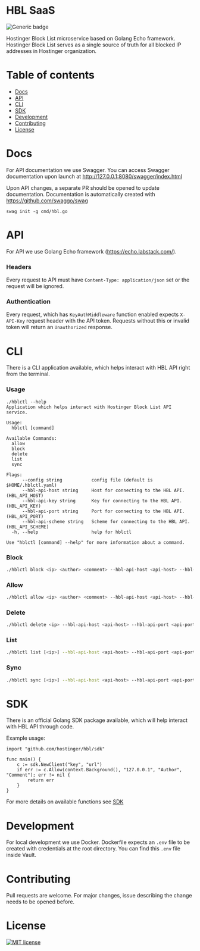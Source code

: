 # HBL SaaS 

![Generic badge](https://img.shields.io/badge/V-1.0.0-green.svg) 

Hostinger Block List microservice based on Golang Echo framework. Hostinger Block List serves as a single source of truth for all blocked IP addresses in Hostinger organization.

# Table of contents
- [Docs](#Docs)
- [API](#API)
- [CLI](#CLI)
- [SDK](#SDK)
- [Development](#Development)
- [Contributing](#contributing)
- [License](#license)

# Docs
For API documentation we use Swagger. You can access Swagger documentation upon launch at http://127.0.0.1:8080/swagger/index.html

Upon API changes, a separate PR should be opened to update documentation. Documentation is automatically created with https://github.com/swaggo/swag
```
swag init -g cmd/hbl.go
```

# API
For API we use Golang Echo framework (https://echo.labstack.com/).

### Headers
Every request to API must have `Content-Type: application/json` set or the request will be ignored.

### Authentication
Every request, which has `KeyAuthMiddleware` function enabled expects `X-API-Key` request header with the API token. Requests without this or invalid token will return an `Unauthorized` response.

# CLI
There is a CLI application available, which helps interact with HBL API right from the terminal.

### Usage
```
./hblctl --help
Application which helps interact with Hostinger Block List API service.

Usage:
  hblctl [command]

Available Commands:
  allow
  block
  delete
  list
  sync

Flags:
      --config string           config file (default is $HOME/.hblctl.yaml)
      --hbl-api-host string     Host for connecting to the HBL API. (HBL_API_HOST)
      --hbl-api-key string      Key for connecting to the HBL API. (HBL_API_KEY)
      --hbl-api-port string     Port for connecting to the HBL API. (HBL_API_PORT)
      --hbl-api-scheme string   Scheme for connecting to the HBL API. (HBL_API_SCHEME)
  -h, --help                    help for hblctl

Use "hblctl [command] --help" for more information about a command.
```
### Block
```bash
./hblctl block <ip> <author> <comment> --hbl-api-host <api-host> --hbl-api-port <api-port> --hbl-api-scheme <api-scheme> --hbl-api-key <api-key>
```

### Allow
```bash
./hblctl allow <ip> <author> <comment> --hbl-api-host <api-host> --hbl-api-port <api-port> --hbl-api-scheme <api-scheme> --hbl-api-key <api-key>
```

### Delete
```bash
./hblctl delete <ip> --hbl-api-host <api-host> --hbl-api-port <api-port> --hbl-api-scheme <api-scheme> --hbl-api-key <api-key>
```

### List
```bash
./hblctl list [<ip>] --hbl-api-host <api-host> --hbl-api-port <api-port> --hbl-api-scheme <api-scheme> --hbl-api-key <api-key>
```

### Sync
```bash
./hblctl sync [<ip>] --hbl-api-host <api-host> --hbl-api-port <api-port> --hbl-api-scheme <api-scheme> --hbl-api-key <api-key>
```

# SDK
There is an official Golang SDK package available, which will help interact with HBL API through code.

Example usage:
```golang
import "github.com/hostinger/hbl/sdk"

func main() {
	c := sdk.NewClient("key", "url")
	if err := c.Allow(context.Background(), "127.0.0.1", "Author", "Comment"); err != nil {
		return err
	}
}
```
For more details on available functions see [SDK](https://github.com/hostinger/hbl/tree/master/sdk)

# Development
For local development we use Docker. Dockerfile expects an `.env` file to be created with credentials at the root directory. You can find this `.env` file inside Vault.

# Contributing
Pull requests are welcome. For major changes, issue describing the change needs to be opened before.

# License
[![MIT license](https://img.shields.io/badge/License-MIT-blue.svg)](https://lbesson.mit-license.org/)
